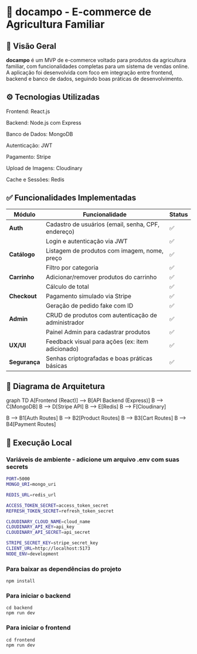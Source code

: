 # 🌿 docampo - E-commerce de Agricultura Familiar

## 🛒 Visão Geral

**docampo** é um MVP de e-commerce voltado para produtos da agricultura familiar, com funcionalidades completas para um sistema de vendas online. A aplicação foi desenvolvida com foco em integração entre frontend, backend e banco de dados, seguindo boas práticas de desenvolvimento.

## ⚙️ Tecnologias Utilizadas
Frontend: React.js

Backend: Node.js com Express

Banco de Dados: MongoDB

Autenticação: JWT

Pagamento: Stripe

Upload de Imagens: Cloudinary

Cache e Sessões: Redis


## ✅ Funcionalidades Implementadas

| Módulo     | Funcionalidade                                             | Status |
|------------|------------------------------------------------------------|--------|
| **Auth**   | Cadastro de usuários (email, senha, CPF, endereço)         | ✅     |
|            | Login e autenticação via JWT                               | ✅     |
| **Catálogo** | Listagem de produtos com imagem, nome, preço             | ✅     |
|            | Filtro por categoria                                       | ✅     |
| **Carrinho** | Adicionar/remover produtos do carrinho                   | ✅     |
|            | Cálculo de total                                           | ✅     |
| **Checkout** | Pagamento simulado via Stripe                            | ✅     |
|            | Geração de pedido fake com ID                              | ✅     |
| **Admin**  | CRUD de produtos com autenticação de administrador         | ✅     |
|            | Painel Admin para cadastrar produtos                       | ✅     |
| **UX/UI**  | Feedback visual para ações (ex: item adicionado)           | ✅     |
| **Segurança** | Senhas criptografadas e boas práticas básicas           | ✅     |


## 🧱 Diagrama de Arquitetura
graph TD
  A[Frontend (React)] --> B[API Backend (Express)]
  B --> C[MongoDB]
  B --> D[Stripe API]
  B --> E[Redis]
  B --> F[Cloudinary]

  B --> B1[Auth Routes]
  B --> B2[Product Routes]
  B --> B3[Cart Routes]
  B --> B4[Payment Routes]



## 🚀 Execução Local

### Variáveis de ambiente - adicione um arquivo .env com suas secrets

```bash
PORT=5000
MONGO_URI=mongo_uri

REDIS_URL=redis_url

ACCESS_TOKEN_SECRET=access_token_secret
REFRESH_TOKEN_SECRET=refresh_token_secret

CLOUDINARY_CLOUD_NAME=cloud_name
CLOUDINARY_API_KEY=api_key
CLOUDINARY_API_SECRET=api_secret

STRIPE_SECRET_KEY=stripe_secret_key
CLIENT_URL=http://localhost:5173
NODE_ENV=development
```

### Para baixar as dependências do projeto
```shell
npm install
```

### Para iniciar o backend

```shell
cd backend
npm run dev
```

### Para iniciar o frontend

```shell
cd frontend
npm run dev
```

